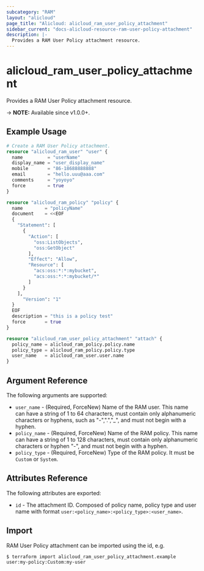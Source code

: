 ```yaml
---
subcategory: "RAM"
layout: "alicloud"
page_title: "Alicloud: alicloud_ram_user_policy_attachment"
sidebar_current: "docs-alicloud-resource-ram-user-policy-attachment"
description: |-
  Provides a RAM User Policy attachment resource.
---
```


# alicloud_ram_user_policy_attachment

Provides a RAM User Policy attachment resource. 

-> **NOTE:** Available since v1.0.0+.

## Example Usage

```terraform
# Create a RAM User Policy attachment.
resource "alicloud_ram_user" "user" {
  name         = "userName"
  display_name = "user_display_name"
  mobile       = "86-18688888888"
  email        = "hello.uuu@aaa.com"
  comments     = "yoyoyo"
  force        = true
}

resource "alicloud_ram_policy" "policy" {
  name        = "policyName"
  document    = <<EOF
  {
    "Statement": [
      {
        "Action": [
          "oss:ListObjects",
          "oss:GetObject"
        ],
        "Effect": "Allow",
        "Resource": [
          "acs:oss:*:*:mybucket",
          "acs:oss:*:*:mybucket/*"
        ]
      }
    ],
      "Version": "1"
  }
  EOF
  description = "this is a policy test"
  force       = true
}

resource "alicloud_ram_user_policy_attachment" "attach" {
  policy_name = alicloud_ram_policy.policy.name
  policy_type = alicloud_ram_policy.policy.type
  user_name   = alicloud_ram_user.user.name
}
```
## Argument Reference

The following arguments are supported:

* `user_name` - (Required, ForceNew) Name of the RAM user. This name can have a string of 1 to 64 characters, must contain only alphanumeric characters or hyphens, such as "-",".","_", and must not begin with a hyphen.
* `policy_name` - (Required, ForceNew) Name of the RAM policy. This name can have a string of 1 to 128 characters, must contain only alphanumeric characters or hyphen "-", and must not begin with a hyphen.
* `policy_type` - (Required, ForceNew) Type of the RAM policy. It must be `Custom` or `System`.

## Attributes Reference

The following attributes are exported:

* `id` - The attachment ID. Composed of policy name, policy type and user name with format `user:<policy_name>:<policy_type>:<user_name>`.

## Import

RAM User Policy attachment can be imported using the id, e.g.

```shell
$ terraform import alicloud_ram_user_policy_attachment.example user:my-policy:Custom:my-user
```
